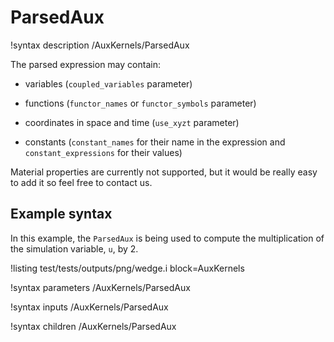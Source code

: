 # ParsedAux

!syntax description /AuxKernels/ParsedAux

The parsed expression may contain:

- variables (`coupled_variables` parameter)

- functions (`functor_names` or `functor_symbols` parameter)

- coordinates in space and time (`use_xyzt` parameter)

- constants (`constant_names` for their name in the expression and `constant_expressions` for their values)


Material properties are currently not supported, but it would be really easy to add it so feel free to contact us.

## Example syntax

In this example, the `ParsedAux` is being used to compute the multiplication of the simulation variable, `u`, by 2.

!listing test/tests/outputs/png/wedge.i block=AuxKernels

!syntax parameters /AuxKernels/ParsedAux

!syntax inputs /AuxKernels/ParsedAux

!syntax children /AuxKernels/ParsedAux
